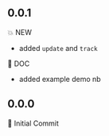 ## 0.0.1

💥 NEW

- added `update` and `track`

📖 DOC

- added example demo nb

## 0.0.0

🎉 Initial Commit
